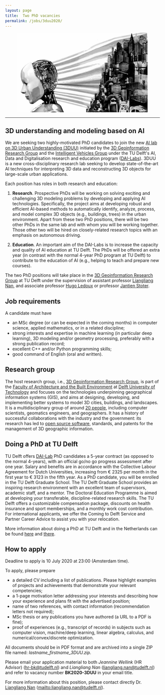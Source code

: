```yaml
---
layout: page
title:  Two PhD vacancies
permalink: /jobs/3duu2020/
---
```


<!--
<div class="alert alert-danger" role="alert">2020-07-11: The application deadline has passed, it is not possible to apply anymore. We thank all the applicants for their interest.</div>
-->


<figure class="image">
  <img src="img/ai_urban.jpg" width="600" alt="Image by [S. Kanti](https://www.analyticsinsight.net/author/kanti/)" title="Image by [S. Kanti](https://www.analyticsinsight.net/author/kanti/)">
</figure>

- - - 


## 3D understanding and modeling based on AI

We are seeking two highly-motivated PhD candidates to join the new [AI lab on 3D Urban Understanding (3DUU)](https://www.tudelft.nl/en/ai/ai-labs/3duu/) initiated by the [3D Geoinformation Research Group](https://3d.bk.tudelft.nl/) and the [Intelligent Vehicles Group](http://intelligent-vehicles.org/) under the TU Delft's AI, Data and Digitalisation research and education program ([DAI-Labs](https://www.tudelft.nl/en/ai/research/ai-labs-talent-recruitment/)). 3DUU is a new cross-disciplinary research lab seeking to develop state-of-the-art AI techniques for interpreting 3D data and reconstructing 3D objects for large-scale urban applications. 

Each position has roles in both research and education:

1) **Research**. Prospective PhDs will be working on solving exciting and challenging 3D modeling problems by developing and applying AI technologies. Specifically, the project aims at developing robust and efficient AI-based methods to automatically identify, analyze, process, and model complex 3D objects (e.g., buildings, trees) in the urban environment. Apart from these two PhD positions, there will be two other PhDs in the same lab and with whom you will be working together. Those other two will be hired on closely-related research topics with an emphasis on autonomous driving. 

2) **Education**. An important aim of the DAI-Labs is to increase the capacity and quality of AI education at TU Delft. The PhDs will be offered an extra year (in contrast with the normal 4-year PhD program at TU Delft) to contribute to the education of AI (e.g., helping to teach and prepare new courses). 


The two PhD positions will take place in the [3D Geoinformation Research Group](https://3d.bk.tudelft.nl) at TU Delft under the supervision of assistant professor [Liangliang Nan](https://3d.bk.tudelft.nl/liangliang/), and associate professor [Hugo Ledoux](https://3d.bk.tudelft.nl/hledoux) or professor [Jantien Stoter](https://3d.bk.tudelft.nl/jstoter/). 


## Job requirements
<!-- 600 char --> 

A candidate must have

 - an MSc degree (or can be expected in the coming months) in computer science, applied mathematics, or in a related discipline;
 - strong interests and expertise in machine learning (in particular deep learning), 3D modeling and/or geometry processing, preferably with a strong publication record;
 - excellent C++ and/or Python programming skills;
 - good command of English (oral and written).


## Research group

The host research group, i.e., [3D Geoinformation Research Group](https://3d.bk.tudelft.nl), is part of the [Faculty of Architecture and the Built Environment](https://www.tudelft.nl/en/architecture-and-the-built-environment/) at [Delft University of Technology](https://www.tudelft.nl/en/) and focuses on the technologies underpinning geographical information systems (GIS), and aims at designing, developing, and implementing better systems to model 3D cities, buildings, and landscapes. It is a multidisciplinary group of around [20 people](https://3d.bk.tudelft.nl/about/#people), including computer scientists, geomatics engineers, and geographers. It has a history of successful collaborations with the industry and the government: its research has led to [open source software](https://3d.bk.tudelft.nl/code/), standards, and patents for the management of 3D geographic information.


## Doing a PhD at TU Delft

TU Delft offers [DAI-Lab](https://www.tudelft.nl/en/ai/research/ai-labs-talent-recruitment/) PhD candidates a 5-year contract (as opposed to the normal 4-years), with an official go/no go progress assessment after one year. Salary and benefits are in accordance with the Collective Labour Agreement for Dutch Universities, increasing from € 2325 per month in the first year to € 3123 in the fifth year. As a PhD candidate, you will be enrolled in the TU Delft Graduate School. The TU Delft Graduate School provides an inspiring research environment with an excellent team of supervisors, academic staff, and a mentor. The Doctoral Education Programme is aimed at developing your transferable, discipline-related research skills. The TU Delft offers a customizable compensation package, discounts on health insurance and sport memberships, and a monthly work cost contribution. For international applicants, we offer the Coming to Delft Service and Partner Career Advice to assist you with your relocation.     

More information about doing a PhD at TU Delft and in the Netherlands can be found [here](http://www.graduateschool.tudelft.nl) and [there](http://www.studyinholland.nl/education-system/degrees/phd).


## How to apply

<div class="alert alert-info" role="alert">
Deadline to apply is 10 July 2020 at 23:00 (Amsterdam time).
</div>

<!--
<div class="alert alert-danger" role="alert">
Deadline has passed, you can't apply anymore.
</div> -->

To apply, please prepare

- a detailed CV including a list of publications. Please highlight examples of projects and achievements that demonstrate your relevant competencies;
- a 1-page motivation letter addressing your interests and describing how your experience and plans fit with the advertised position;
- name of two references, with contact information (recommendation letters not required);
- MSc thesis or any publications you have authored (a URL to a PDF is fine);
- proof of experiences (e.g., transcript of records) in subjects such as computer vision, machine/deep learning, linear algebra, calculus, and numerical/convex/discrete optimization.

All documents should be in PDF format and are archived into a single ZIP file named: *lastname\_firstname\_3DUU.zip*.


Please email your application material to both *Jeannine Wellink* (HR Advisor) (<hr-bk@tudelft.nl>) and *Liangliang Nan* (<liangliang.nan@tudelft.nl>) and refer to vacancy number __BK2020-3DUU__ in your email title.

For more information about this position, please contact directly Dr. [Liangliang Nan](https://3d.bk.tudelft.nl/liangliang/) (<mailto:liangliang.nan@tudelft.nl>).

